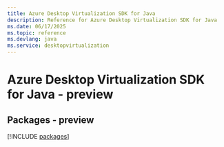 ```yaml
---
title: Azure Desktop Virtualization SDK for Java
description: Reference for Azure Desktop Virtualization SDK for Java
ms.date: 06/17/2025
ms.topic: reference
ms.devlang: java
ms.service: desktopvirtualization
---
```

# Azure Desktop Virtualization SDK for Java - preview
## Packages - preview
[!INCLUDE [packages](desktop-virtualization-index.md)]